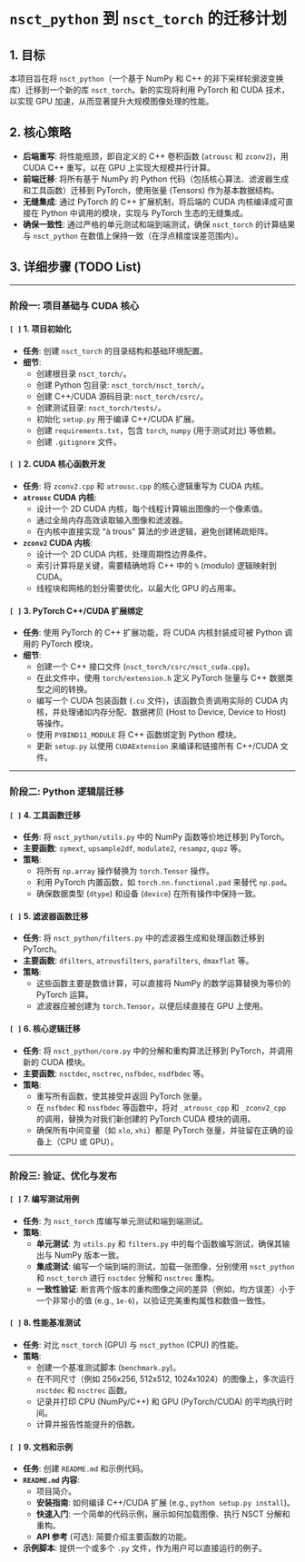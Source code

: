 # `nsct_python` 到 `nsct_torch` 的迁移计划

## 1. 目标

本项目旨在将 `nsct_python`（一个基于 NumPy 和 C++ 的非下采样轮廓波变换库）迁移到一个新的库 `nsct_torch`。新的实现将利用 PyTorch 和 CUDA 技术，以实现 GPU 加速，从而显著提升大规模图像处理的性能。

## 2. 核心策略

- **后端重写**: 将性能瓶颈，即自定义的 C++ 卷积函数 (`atrousc` 和 `zconv2`)，用 CUDA C++ 重写，以在 GPU 上实现大规模并行计算。
- **前端迁移**: 将所有基于 NumPy 的 Python 代码（包括核心算法、滤波器生成和工具函数）迁移到 PyTorch，使用张量 (Tensors) 作为基本数据结构。
- **无缝集成**: 通过 PyTorch 的 C++ 扩展机制，将后端的 CUDA 内核编译成可直接在 Python 中调用的模块，实现与 PyTorch 生态的无缝集成。
- **确保一致性**: 通过严格的单元测试和端到端测试，确保 `nsct_torch` 的计算结果与 `nsct_python` 在数值上保持一致（在浮点精度误差范围内）。

## 3. 详细步骤 (TODO List)

---

### **阶段一: 项目基础与 CUDA 核心**

#### `[ ]` 1. 项目初始化
- **任务**: 创建 `nsct_torch` 的目录结构和基础环境配置。
- **细节**:
    - 创建根目录 `nsct_torch/`。
    - 创建 Python 包目录: `nsct_torch/nsct_torch/`。
    - 创建 C++/CUDA 源码目录: `nsct_torch/csrc/`。
    - 创建测试目录: `nsct_torch/tests/`。
    - 初始化 `setup.py` 用于编译 C++/CUDA 扩展。
    - 创建 `requirements.txt`，包含 `torch`, `numpy` (用于测试对比) 等依赖。
    - 创建 `.gitignore` 文件。

#### `[ ]` 2. CUDA 核心函数开发
- **任务**: 将 `zconv2.cpp` 和 `atrousc.cpp` 的核心逻辑重写为 CUDA 内核。
- **`atrousc` CUDA 内核**:
    - 设计一个 2D CUDA 内核，每个线程计算输出图像的一个像素值。
    - 通过全局内存高效读取输入图像和滤波器。
    - 在内核中直接实现 "à trous" 算法的步进逻辑，避免创建稀疏矩阵。
- **`zconv2` CUDA 内核**:
    - 设计一个 2D CUDA 内核，处理周期性边界条件。
    - 索引计算将是关键，需要精确地将 C++ 中的 `%` (modulo) 逻辑映射到 CUDA。
    - 线程块和网格的划分需要优化，以最大化 GPU 的占用率。

#### `[ ]` 3. PyTorch C++/CUDA 扩展绑定
- **任务**: 使用 PyTorch 的 C++ 扩展功能，将 CUDA 内核封装成可被 Python 调用的 PyTorch 模块。
- **细节**:
    - 创建一个 C++ 接口文件 (`nsct_torch/csrc/nsct_cuda.cpp`)。
    - 在此文件中，使用 `torch/extension.h` 定义 PyTorch 张量与 C++ 数据类型之间的转换。
    - 编写一个 CUDA 包装函数 (`.cu` 文件)，该函数负责调用实际的 CUDA 内核，并处理诸如内存分配、数据拷贝 (Host to Device, Device to Host) 等操作。
    - 使用 `PYBIND11_MODULE` 将 C++ 函数绑定到 Python 模块。
    - 更新 `setup.py` 以使用 `CUDAExtension` 来编译和链接所有 C++/CUDA 文件。

---

### **阶段二: Python 逻辑层迁移**

#### `[ ]` 4. 工具函数迁移
- **任务**: 将 `nsct_python/utils.py` 中的 NumPy 函数等价地迁移到 PyTorch。
- **主要函数**: `symext`, `upsample2df`, `modulate2`, `resampz`, `qupz` 等。
- **策略**:
    - 将所有 `np.array` 操作替换为 `torch.Tensor` 操作。
    - 利用 PyTorch 内置函数，如 `torch.nn.functional.pad` 来替代 `np.pad`。
    - 确保数据类型 (`dtype`) 和设备 (`device`) 在所有操作中保持一致。

#### `[ ]` 5. 滤波器函数迁移
- **任务**: 将 `nsct_python/filters.py` 中的滤波器生成和处理函数迁移到 PyTorch。
- **主要函数**: `dfilters`, `atrousfilters`, `parafilters`, `dmaxflat` 等。
- **策略**:
    - 这些函数主要是数值计算，可以直接将 NumPy 的数学运算替换为等价的 PyTorch 运算。
    - 滤波器应被创建为 `torch.Tensor`，以便后续直接在 GPU 上使用。

#### `[ ]` 6. 核心逻辑迁移
- **任务**: 将 `nsct_python/core.py` 中的分解和重构算法迁移到 PyTorch，并调用新的 CUDA 模块。
- **主要函数**: `nsctdec`, `nsctrec`, `nsfbdec`, `nsdfbdec` 等。
- **策略**:
    - 重写所有函数，使其接受并返回 PyTorch 张量。
    - 在 `nsfbdec` 和 `nssfbdec` 等函数中，将对 `_atrousc_cpp` 和 `_zconv2_cpp` 的调用，替换为对我们新创建的 PyTorch CUDA 模块的调用。
    - 确保所有中间变量（如 `xlo`, `xhi`）都是 PyTorch 张量，并驻留在正确的设备上（CPU 或 GPU）。

---

### **阶段三: 验证、优化与发布**

#### `[ ]` 7. 编写测试用例
- **任务**: 为 `nsct_torch` 库编写单元测试和端到端测试。
- **策略**:
    - **单元测试**: 为 `utils.py` 和 `filters.py` 中的每个函数编写测试，确保其输出与 NumPy 版本一致。
    - **集成测试**: 编写一个端到端的测试，加载一张图像，分别使用 `nsct_python` 和 `nsct_torch` 进行 `nsctdec` 分解和 `nsctrec` 重构。
    - **一致性验证**: 断言两个版本的重构图像之间的差异（例如，均方误差）小于一个非常小的值 (e.g., `1e-6`)，以验证完美重构属性和数值一致性。

#### `[ ]` 8. 性能基准测试
- **任务**: 对比 `nsct_torch` (GPU) 与 `nsct_python` (CPU) 的性能。
- **策略**:
    - 创建一个基准测试脚本 (`benchmark.py`)。
    - 在不同尺寸（例如 256x256, 512x512, 1024x1024）的图像上，多次运行 `nsctdec` 和 `nsctrec` 函数。
    - 记录并打印 CPU (NumPy/C++) 和 GPU (PyTorch/CUDA) 的平均执行时间。
    - 计算并报告性能提升的倍数。

#### `[ ]` 9. 文档和示例
- **任务**: 创建 `README.md` 和示例代码。
- **`README.md` 内容**:
    - 项目简介。
    - **安装指南**: 如何编译 C++/CUDA 扩展 (e.g., `python setup.py install`)。
    - **快速入门**: 一个简单的代码示例，展示如何加载图像、执行 NSCT 分解和重构。
    - **API 参考** (可选): 简要介绍主要函数的功能。
- **示例脚本**: 提供一个或多个 `.py` 文件，作为用户可以直接运行的例子。
